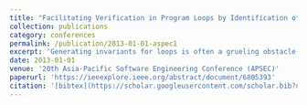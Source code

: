 ```yaml
---
title: "Facilitating Verification in Program Loops by Identification of Static Iteration Patterns"
collection: publications
category: conferences
permalink: /publication/2013-01-01-aspec1
excerpt: 'Generating invariants for loops is often a grueling obstacle in formal program verification. Researchers have employed methods from formal techniques based on abstract interpretation to test-driven dynamic analysis to tackle this problem. Even though powerful techniques for generating conjunctive invariants (invariants that employ only conjunction of terms) have been developed, disjunctive invariants have remained a sore thumb for formal techniques. In this paper, we propose a technique to transform certain category of loops, those that have a static iteration pattern, into loops that can be handled by conjunctive invariant generators. The key idea is to identify a static iteration pattern that distributes the disjunction in an invariant in a manner that can be captured by only conjunctive invariants. To broaden the scope of our algorithm, we also propose the idea of parametric verification, while attempting to verify specialized versions of the program where a subset of the input variables is instantiated with certain test-inputs. Note that parametric verification distinguishes it from program testing as testing requires all of its variables to be instantiated with test-inputs. We discuss our ideas on loops drawn from real programs to establish real-world applicability of our algorithms.'
date: 2013-01-01
venue: '20th Asia-Pacific Software Engineering Conference (APSEC)'
paperurl: 'https://ieeexplore.ieee.org/abstract/document/6805393'
citation: '[bibtex](https://scholar.googleusercontent.com/scholar.bib?q=info:FpqMZBswmLMJ:scholar.google.com/&output=citation&scisdr=ClH5jlLMENytnW7kYtI:AFWwaeYAAAAAZtvietLO2tbK6eTpOCA4cQCTpHE&scisig=AFWwaeYAAAAAZtvievK6wuglg_Qha_nzbWBMGdE&scisf=4&ct=citation&cd=-1&hl=en)'
---
```

